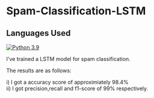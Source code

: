 # Spam-Classification-LSTM

## Languages Used

[![Python 3.9](https://img.shields.io/badge/python-3.9-blue.svg)](https://www.python.org/downloads/release/python-390/)

I've trained a LSTM model for spam classification.

The results are as follows:

i) I got a accuracy score of approximiately 98.4% <br>
ii) I got precision,recall and f1-score of 99% respectively.
